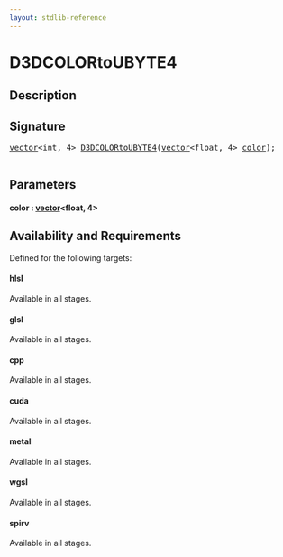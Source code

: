 ```yaml
---
layout: stdlib-reference
---
```


# D3DCOLORtoUBYTE4

## Description





## Signature 

<pre>
<a href="../types/vector/index.html" class="code_type">vector</a>&lt;<span class="code_keyword">int</span>, 4&gt; <a href="d3dcolortoubyte4-0234567abcde.html">D3DCOLORtoUBYTE4</a>(<a href="../types/vector/index.html" class="code_type">vector</a>&lt;<span class="code_keyword">float</span>, 4&gt; <a href="d3dcolortoubyte4-0234567abcde.html#decl-color" class="code_param">color</a>);

</pre>

## Parameters

####  <a id="decl-color"></a>color  : [vector](../types/vector/index)\<float, 4\>

## Availability and Requirements

Defined for the following targets:

#### hlsl
Available in all stages.

#### glsl
Available in all stages.

#### cpp
Available in all stages.

#### cuda
Available in all stages.

#### metal
Available in all stages.

#### wgsl
Available in all stages.

#### spirv
Available in all stages.



